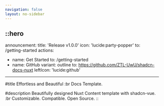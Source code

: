 ```yaml
---
navigation: false
layout: no-sidebar
---
```


::hero
---
announcement:
  title: 'Release v1.0.0'
  icon: 'lucide:party-popper'
  to: /getting-started
actions:
  - name: Get Started
    to: /getting-started
  - name: GitHub
    variant: outline
    to: https://github.com/ZTL-UwU/shadcn-docs-nuxt
    leftIcon: 'lucide:github'
---

#title
Effortless and Beautiful :br Docs Template.

#description
Beautifully designed Nuxt Content template with shadcn-vue. :br Customizable. Compatible. Open Source.
::







